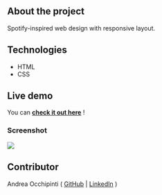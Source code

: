 ## About the project
Spotify-inspired web design with responsive layout.

## Technologies 
- HTML
- CSS

## Live demo
You can **[check it out here](https://painteyes.github.io/html-css-discord)** !

### Screenshot
<img src="https://i.postimg.cc/RZP3KQLj/Spotify-Web.png"/>

## Contributor
Andrea Occhipinti ( [GitHub](https://github.com/painteyes) | [LinkedIn](https://www.linkedin.com/in/occhipinti) )
